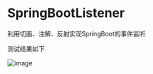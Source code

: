 # SpringBootListener
利用切面、注解、反射实现SpringBoot的事件监听


测试结果如下

![image](https://user-images.githubusercontent.com/92293323/179234024-f8bd014e-e073-4872-97dd-c5ba39178afe.png)



